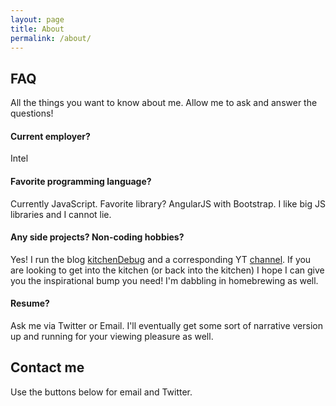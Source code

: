 ```yaml
---
layout: page
title: About
permalink: /about/
---
```


## FAQ

All the things you want to know about me. Allow me to ask and answer the questions!

#### Current employer?

Intel

#### Favorite programming language?

Currently JavaScript. Favorite library? AngularJS with Bootstrap. I like big JS libraries and I cannot lie.

#### Any side projects? Non-coding hobbies?

Yes! I run the blog [kitchenDebug](kitchendebug.com) and a corresponding YT [channel](http://www.youtube.com/c/Kitchendebug ). If you are looking to get into the kitchen (or back into the kitchen) I hope I can give you the inspirational bump you need! I'm dabbling in homebrewing as well.

#### Resume?

Ask me via Twitter or Email. I'll eventually get some sort of narrative version up and running for your viewing pleasure as well.

## Contact me

Use the buttons below for email and Twitter.
